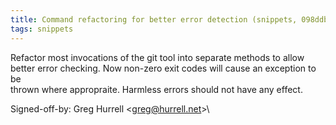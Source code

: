 ```yaml
---
title: Command refactoring for better error detection (snippets, 098ddbc)
tags: snippets
---
```


Refactor most invocations of the git tool into separate methods to allow\
better error checking. Now non-zero exit codes will cause an exception to be\
thrown where appropraite. Harmless errors should not have any effect.

Signed-off-by: Greg Hurrell &lt;greg@hurrell.net&gt;\
